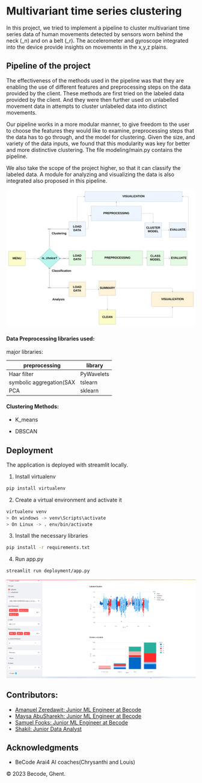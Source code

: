 # Multivariant time series clustering



In this project, we tried to implement a pipeline to cluster multivariant time series data of human movements detected by sensors worn behind the neck (\_n) and on a belt (\_r). The accelerometer and gyroscope integrated into the device provide insights on movements in the x,y,z plains.

## Pipeline of the project

The effectiveness of the methods used in the pipeline was that they are enabling the use of different features and preprocessing steps on the data provided by the client.
These methods are first tried on the labeled data provided by the client. And they were then further used on unlabelled movement data in attempts to cluster unlabeled data into distinct movements.

Our pipeline works in a more modular manner, to give freedom to the user to choose the features they would like to examine, preprocessing steps that the
data has to go through, and the model for clustering. Given the size, and variety of the data inputs, we found that this modularity was key for better and more distinctive clustering. The file modeling/main.py contains the pipeline.

We also take the scope of the project higher, so that it can classify the labeled data. A module for analyzing and visualizing the data is also integrated also proposed in this pipeline.

![pipeline image](images/pipe.png)

#### Data Preprocessing libraries used:

major libraries:

| preprocessing            | library    |
| ------------------------ | ---------- |
| Haar filter              | PyWavelets |
| symbolic aggregation(SAX | tslearn    |
| PCA                      | sklearn    |

#### Clustering Methods:

- K_means

- DBSCAN

## Deployment

The application is deployed with streamlit locally.

1. Install virtualenv

```bash
pip install virtualenv
```

2. Create a virtual environment and activate it

```bash
virtualenv venv
> On windows -> venv\Scripts\activate
> On Linux -> . env/bin/activate

```

3. Install the necessary libraries

```bash
pip install -r requirements.txt

```

4. Run app.py

```bash
streamlit run deployment/app.py

```

![pipeline image](images/output.png)

## Contributors:

- [Amanuel Zeredawit: Junior ML Engineer at Becode](https://github.com/AmanuelZeredawit)
- [Maysa AbuSharekh: Junior ML Engineer at Becode](https://github.com/maysahassan)
- [Samuel Fooks: Junior ML Engineer at Becode](https://github.com/samuelfooks)
- [Shakil: Junior Data Analyst](https://github.com/shakilkhan8219)

## Acknowledgments

- BeCode Arai4 AI coaches(Chrysanthi and Louis)

© 2023 Becode, Ghent.
